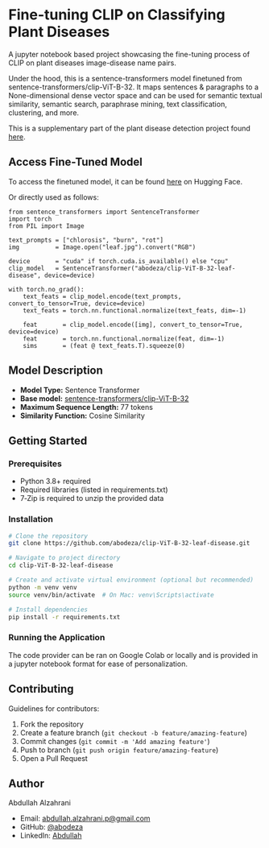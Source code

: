 # Fine-tuning CLIP on Classifying Plant Diseases
A jupyter notebook based project showcasing the fine-tuning process of CLIP on plant diseases image-disease name pairs.

Under the hood, this is a sentence-transformers model finetuned from sentence-transformers/clip-ViT-B-32. It maps sentences & paragraphs to a None-dimensional dense vector space and can be used for semantic textual similarity, semantic search, paraphrase mining, text classification, clustering, and more.

This is a supplementary part of the plant disease detection project found [here](https://abodeza.github.io/projects/gharsa).


## Access Fine-Tuned Model
To access the finetuned model, it can be found [here](https://huggingface.co/abodeza/clip-ViT-B-32-leaf-disease/blob/main/README.md) on Hugging Face.

Or directly used as follows:
```
from sentence_transformers import SentenceTransformer
import torch
from PIL import Image

text_prompts = ["chlorosis", "burn", "rot"]
img          = Image.open("leaf.jpg").convert("RGB")

device       = "cuda" if torch.cuda.is_available() else "cpu"
clip_model   = SentenceTransformer("abodeza/clip-ViT-B-32-leaf-disease", device=device)

with torch.no_grad():
    text_feats = clip_model.encode(text_prompts, convert_to_tensor=True, device=device)
    text_feats = torch.nn.functional.normalize(text_feats, dim=-1)

    feat       = clip_model.encode([img], convert_to_tensor=True, device=device)
    feat       = torch.nn.functional.normalize(feat, dim=-1)
    sims       = (feat @ text_feats.T).squeeze(0)
```

## Model Description
- **Model Type:** Sentence Transformer
- **Base model:** [sentence-transformers/clip-ViT-B-32](https://huggingface.co/sentence-transformers/clip-ViT-B-32) <!-- at revision 11fb331c2c388748c110926aa8013161cb5a85b5 -->
- **Maximum Sequence Length:** 77 tokens
- **Similarity Function:** Cosine Similarity

## Getting Started

### Prerequisites

* Python 3.8+ required
* Required libraries (listed in requirements.txt)
* 7‑Zip is required to unzip the provided data

### Installation

```bash
# Clone the repository
git clone https://github.com/abodeza/clip-ViT-B-32-leaf-disease.git

# Navigate to project directory
cd clip-ViT-B-32-leaf-disease

# Create and activate virtual environment (optional but recommended)
python -m venv venv
source venv/bin/activate  # On Mac: venv\Scripts\activate

# Install dependencies
pip install -r requirements.txt
```


### Running the Application

The code provider can be ran on Google Colab or locally and is provided in a jupyter notebook format for ease of personalization. 



## Contributing

Guidelines for contributors:
1. Fork the repository
2. Create a feature branch (`git checkout -b feature/amazing-feature`)
3. Commit changes (`git commit -m 'Add amazing feature'`)
4. Push to branch (`git push origin feature/amazing-feature`)
5. Open a Pull Request

## Author

Abdullah Alzahrani
- Email: [abdullah.alzahrani.p@gmail.com](mailto:abdullah.alzahrani.p@gmail.com)
- GitHub: [@abodeza](https://github.com/abodeza)
- LinkedIn: [Abdullah](https://linkedin.com/in/a-a-alzahrani)
